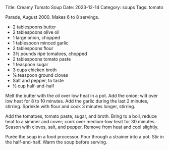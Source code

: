 Title: Creamy Tomato Soup
Date: 2023-12-14
Category: soups
Tags: tomato

Parade, August 2000. Makes 6 to 8 servings.

* 2 tablespoons butter
* 2 tablespoons olive oil
* 1 large onion, chopped
* 1 tablespoon minced garlic
* 2 tablespoons flour
* 3½ pounds ripe tomatoes, chopped
* 2 tablespoons tomato paste
* 1 teaspoon sugar
* 3 cups chicken broth
* ⅛ teaspoon ground cloves
* Salt and pepper, to taste
* ½ cup half-and-half

Melt the butter with the oil over low heat in a pot. Add the onion; wilt over
low heat for 8 to 10 minutes. Add the garlic during the last 2 minutes,
stirring. Sprinkle with flour and cook 3 minutes longer, stirring.

Add the tomatoes, tomato paste, sugar, and broth. Bring to a boil, reduce heat
to a simmer and cover; cook over medium-low heat for 30 minutes.  Season with
cloves, salt, and pepper. Remove from heat and cool slightly.

Purée the soup in a food processor. Pour through a strainer into a pot. Stir in
the half-and-half.  Warm the soup before serving.